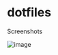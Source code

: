 # dotfiles

Screenshots

![image](https://cloud.githubusercontent.com/assets/16524363/25459482/47e344e4-2a93-11e7-81c5-3f110f7c38d9.png)
